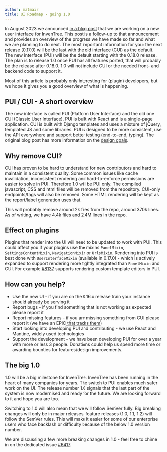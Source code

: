 ```yaml
---
author: matmair
title: UI Roadmap - going 1.0
---
```


In August 2023 we announced [in a blog post](/blog/2023/08/28/react) that we are working on a new user interface for InvenTree. This post is a follow-up to that announcement and provides an overview of the progress we have made so far and what we are planning to do next.
The most important information for you: the next release (0.17.0) will be the last with the old interface (CUI) as the default. The new interface (PUI) will be the default starting with the 0.18.0 release.  
The plan is to release 1.0 once PUI has all features ported, that will probably be the release after 0.18.0. 1.0 will not include CUI or the needed front- and backend code to support it.

Most of this article is probably only interesting for (plugin) developers, but we hope it gives you a good overview of what is happening.

## PUI / CUI - A short overview

The new interface is called PUI (Platform User Interface) and the old one CUI (Classic User Interface). PUI is built with React and is a single-page application. CUI is built with Django templates and uses a mixture of jQuery, templated JS and some libraries.
PUI is designed to be more consistent, use the API everywhere and support better testing (end-to-end, typing). The original blog post has more information on the [design goals](/blog/2023/08/28/react#design-goals).

## Why remove CUI?

CUI has proven to be hard to understand for new contributors and hard to maintain in a consistent quality. Some common issues like cache invalidation, inconsistent rendering and hard-to-enforce permissions are easier to solve in PUI.
Therefore 1.0 will be PUI only. The compiled javascript, CSS and html files will be removed from the repository. CUI-only endpoints/tags will also be removed. Some HTML rendering will be kept as the report/label generation uses that.

This will probably remove around 2k files from the repo, around 370k lines. As of writing, we have 4.4k files and 2.4M lines in the repo.

## Effect on plugins

Plugins that render into the UI will need to be updated to work with PUI. This could affect you if your plugins use the mixins `PanelMixin`, `SettingsContentMixin`, `NavigationMixin` or `UrlsMixin`. Rendering into PUI is best done with `UserInterfaceMixin` (available in 0.17.0) - which is actively expanded to support rendering more tightly integrated than `PanelMixin` and CUI. For example [#8137](https://github.com/inventree/InvenTree/pull/8137) supports rendering custom template editors in PUI.

## How can you help?

- Use the new UI - if you are on the 0.16.x release train your instance should already be serving it
- Report bugs - if you find something that is not working as expected please report it
- Report missing features - if you are missing something from CUI please report it (we have an EPIC[ that tracks them](https://github.com/inventree/InvenTree/issues/5212))
- Start looking into developing PUI and contributing - we use React and Mantine, widely used technologies
- Support the development - we have been developing PUI for over a year with more or less 3 people. Donations could help us spend more time or awarding bounties for features/design improvements.

## The big 1.0

1.0 will be a big milestone for InvenTree. InvenTree has been running in the heart of many companies for years. The switch to PUI enables much safer work on the UI. The release number 1.0 signals that the last part of the system is now modernised and ready for the future. We are looking forward to it and hope you are too.

Switching to 1.0 will also mean that we will follow SemVer fully. Big breaking changes will only be in major releases, feature releases (1.0, 1.1, 1.2) will follow the SemVer rules. This will make it easier for some of our enterprise users who face backlash or difficulty because of the below 1.0 version number.

We are discussing a few more breaking changes in 1.0 - feel free to chime in on the dedicated issue [#6417](https://github.com/inventree/InvenTree/issues/6417).
